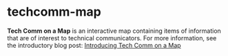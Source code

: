 techcomm-map
============

**Tech Comm on a Map** is an interactive map containing items of information
that are of interest to technical communicators. For more information, see
the introductory blog post:
[Introducing Tech Comm on a Map](http://ffeathers.wordpress.com)
